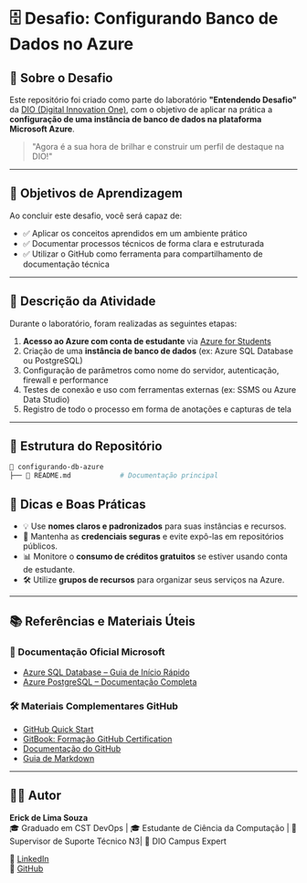 # 🗄️ Desafio: Configurando Banco de Dados no Azure

## 🚀 Sobre o Desafio

Este repositório foi criado como parte do laboratório **"Entendendo Desafio"** da [DIO (Digital Innovation One)](https://www.dio.me/bootcamp/microsoft-50-anos-computacao-em-nuvem-com-azure?ref=WXGX22ZC2R), com o objetivo de aplicar na prática a **configuração de uma instância de banco de dados na plataforma Microsoft Azure**.

> "Agora é a sua hora de brilhar e construir um perfil de destaque na DIO!"

---

## 🎯 Objetivos de Aprendizagem

Ao concluir este desafio, você será capaz de:

- ✅ Aplicar os conceitos aprendidos em um ambiente prático
- ✅ Documentar processos técnicos de forma clara e estruturada
- ✅ Utilizar o GitHub como ferramenta para compartilhamento de documentação técnica

---

## 🧩 Descrição da Atividade

Durante o laboratório, foram realizadas as seguintes etapas:

1. **Acesso ao Azure com conta de estudante** via [Azure for Students](https://azure.microsoft.com/pt-br/free/students/)
2. Criação de uma **instância de banco de dados** (ex: Azure SQL Database ou PostgreSQL)
3. Configuração de parâmetros como nome do servidor, autenticação, firewall e performance
4. Testes de conexão e uso com ferramentas externas (ex: SSMS ou Azure Data Studio)
5. Registro de todo o processo em forma de anotações e capturas de tela

---

## 📝 Estrutura do Repositório

```bash
📁 configurando-db-azure
├── 📄 README.md            # Documentação principal

````

## 📌 Dicas e Boas Práticas

- 💡 Use **nomes claros e padronizados** para suas instâncias e recursos.
- 🔐 Mantenha as **credenciais seguras** e evite expô-las em repositórios públicos.
- 📊 Monitore o **consumo de créditos gratuitos** se estiver usando conta de estudante.
- 🛠️ Utilize **grupos de recursos** para organizar seus serviços na Azure.

---

## 📚 Referências e Materiais Úteis

### 📘 Documentação Oficial Microsoft

- [Azure SQL Database – Guia de Início Rápido](https://learn.microsoft.com/pt-br/azure/azure-sql/database/single-database-create-quickstart)
- [Azure PostgreSQL – Documentação Completa](https://learn.microsoft.com/pt-br/azure/postgresql/)

### 🛠️ Materiais Complementares GitHub

- [GitHub Quick Start](https://github.com/digitalinnovationone/github-quickstart)
- [GitBook: Formação GitHub Certification](https://alinebastos.gitbook.io/github-certification/)
- [Documentação do GitHub](https://docs.github.com/pt)
- [Guia de Markdown](https://guides.github.com/features/mastering-markdown/)

---

## 👨‍💻 Autor

**Erick de Lima Souza**  
🎓 Graduado em CST DevOps | 🎓 Estudante de Ciência da Computação | 💼 Supervisor de Suporte Técnico N3| 🚀 DIO Campus Expert

🔗 [LinkedIn](https://www.linkedin.com/in/ericklimasouza/)  
🔗 [GitHub](https://github.com/ericklimasouza)

